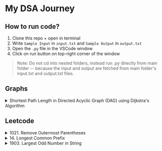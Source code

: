 # My DSA Journey

## How to run code?

1. Clone this repo + open in terminal
2. Write `Sample Input` in `input.txt` and `Sample Output` in `output.txt`
3. Open the `.py` file in the VSCode window
4. Click on run button on top-right corner of the window

> Note: Do not cd into nested folders, instead run .py directly from main folder -- because the input and output are fetched from main folder's input.txt and output.txt files.

## Graphs

<details>
<summary>Shortest Path Length in Directed Acyclic Graph (DAG) using Dijkstra's Algorithm </summary>

-   Uses topological sorting
-   Linear time complexity, O(V + E)
-   Links: [Youtube](https://www.youtube.com/watch?v=TXkDpqjDMHA), [Code](./graphs/shortest-path-length-dag.py)

<details><summary>Sample Input</summary>

```
A B 3
A C 6
B C 4
B D 4
B E 11
C D 8
C G 11
D E -4
D F 5
D G 2
E H 9
F H 1
G H 2
```

</details>
<details> <summary>Sample Output</summary>

```
11
```

</details>

</details>

## Leetcode

<details>
<summary>1021. Remove Outermost Parentheses</summary>

-   Simple string iteration
-   Linear time complexity, O(n) where n is the length of input string
-   Links: [Leetcode](https://leetcode.com/problems/remove-outermost-parentheses/), [Code](/leetcode/1021.py)

</details>

<details>
<summary>14. Longest Common Prefix</summary>

-   List sorting gives lexicographical order, so now you only need to find common between first and last strings -- that will be the common prefix for all strings
-   Time complexity: O(nlogn) (sorting) + 2\*O(m) (finding prefix), where n is the total number of strings and m is the maximum length of the string among all the strings in the list
-   Links: [Leetcode](https://leetcode.com/problems/longest-common-prefix/description/), [Code](/leetcode/14.py)

</details>

<details>
<summary>1903. Largest Odd Number in String
</summary>

-   Simple string iteration
-   Linear time complexity, O(n) where n is the length of input string
-   Links: [Leetcode](https://leetcode.com/problems/largest-odd-number-in-string/description/), [Code](/leetcode/1903.py)

</details>
